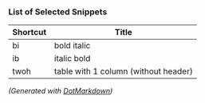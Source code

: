 ### List of Selected Snippets

Shortcut|Title
--------|-----
bi|bold italic
ib|italic bold
twoh|table with 1 column \(without header\)

*\(Generated with [DotMarkdown](http://github.com/JosefPihrt/DotMarkdown)\)*
